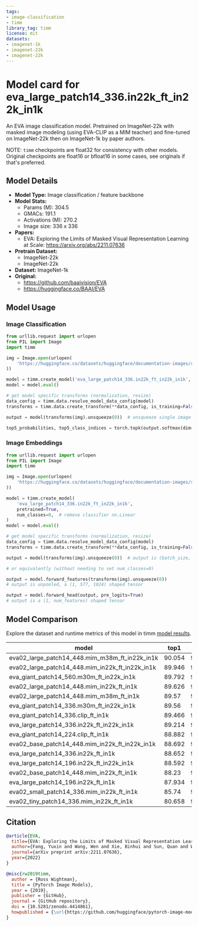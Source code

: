 ```yaml
---
tags:
- image-classification
- timm
library_tag: timm
license: mit
datasets:
- imagenet-1k
- imagenet-22k
- imagenet-22k
---
```

# Model card for eva_large_patch14_336.in22k_ft_in22k_in1k

An EVA image classification model. Pretrained on ImageNet-22k with masked image modeling (using EVA-CLIP as a MIM teacher) and fine-tuned on ImageNet-22k then on ImageNet-1k by paper authors.

NOTE: `timm` checkpoints are float32 for consistency with other models. Original checkpoints are float16 or bfloat16 in some cases, see originals if that's preferred.


## Model Details
- **Model Type:** Image classification / feature backbone
- **Model Stats:**
  - Params (M): 304.5
  - GMACs: 191.1
  - Activations (M): 270.2
  - Image size: 336 x 336
- **Papers:**
  - EVA: Exploring the Limits of Masked Visual Representation Learning at Scale: https://arxiv.org/abs/2211.07636
- **Pretrain Dataset:**
  - ImageNet-22k
  - ImageNet-22k
- **Dataset:** ImageNet-1k
- **Original:**
  - https://github.com/baaivision/EVA
  - https://huggingface.co/BAAI/EVA

## Model Usage
### Image Classification
```python
from urllib.request import urlopen
from PIL import Image
import timm

img = Image.open(urlopen(
    'https://huggingface.co/datasets/huggingface/documentation-images/resolve/main/beignets-task-guide.png'
))

model = timm.create_model('eva_large_patch14_336.in22k_ft_in22k_in1k', pretrained=True)
model = model.eval()

# get model specific transforms (normalization, resize)
data_config = timm.data.resolve_model_data_config(model)
transforms = timm.data.create_transform(**data_config, is_training=False)

output = model(transforms(img).unsqueeze(0))  # unsqueeze single image into batch of 1

top5_probabilities, top5_class_indices = torch.topk(output.softmax(dim=1) * 100, k=5)
```

### Image Embeddings
```python
from urllib.request import urlopen
from PIL import Image
import timm

img = Image.open(urlopen(
    'https://huggingface.co/datasets/huggingface/documentation-images/resolve/main/beignets-task-guide.png'
))

model = timm.create_model(
    'eva_large_patch14_336.in22k_ft_in22k_in1k',
    pretrained=True,
    num_classes=0,  # remove classifier nn.Linear
)
model = model.eval()

# get model specific transforms (normalization, resize)
data_config = timm.data.resolve_model_data_config(model)
transforms = timm.data.create_transform(**data_config, is_training=False)

output = model(transforms(img).unsqueeze(0))  # output is (batch_size, num_features) shaped tensor

# or equivalently (without needing to set num_classes=0)

output = model.forward_features(transforms(img).unsqueeze(0))
# output is unpooled, a (1, 577, 1024) shaped tensor

output = model.forward_head(output, pre_logits=True)
# output is a (1, num_features) shaped tensor
```

## Model Comparison
Explore the dataset and runtime metrics of this model in timm [model results](https://github.com/huggingface/pytorch-image-models/tree/main/results).

|model                                          |top1  |top5  |param_count|img_size|
|-----------------------------------------------|------|------|-----------|--------|
|eva02_large_patch14_448.mim_m38m_ft_in22k_in1k |90.054|99.042|305.08     |448     |
|eva02_large_patch14_448.mim_in22k_ft_in22k_in1k|89.946|99.01 |305.08     |448     |
|eva_giant_patch14_560.m30m_ft_in22k_in1k       |89.792|98.992|1014.45    |560     |
|eva02_large_patch14_448.mim_in22k_ft_in1k      |89.626|98.954|305.08     |448     |
|eva02_large_patch14_448.mim_m38m_ft_in1k       |89.57 |98.918|305.08     |448     |
|eva_giant_patch14_336.m30m_ft_in22k_in1k       |89.56 |98.956|1013.01    |336     |
|eva_giant_patch14_336.clip_ft_in1k             |89.466|98.82 |1013.01    |336     |
|eva_large_patch14_336.in22k_ft_in22k_in1k      |89.214|98.854|304.53     |336     |
|eva_giant_patch14_224.clip_ft_in1k             |88.882|98.678|1012.56    |224     |
|eva02_base_patch14_448.mim_in22k_ft_in22k_in1k |88.692|98.722|87.12      |448     |
|eva_large_patch14_336.in22k_ft_in1k            |88.652|98.722|304.53     |336     |
|eva_large_patch14_196.in22k_ft_in22k_in1k      |88.592|98.656|304.14     |196     |
|eva02_base_patch14_448.mim_in22k_ft_in1k       |88.23 |98.564|87.12      |448     |
|eva_large_patch14_196.in22k_ft_in1k            |87.934|98.504|304.14     |196     |
|eva02_small_patch14_336.mim_in22k_ft_in1k      |85.74 |97.614|22.13      |336     |
|eva02_tiny_patch14_336.mim_in22k_ft_in1k       |80.658|95.524|5.76       |336     |

## Citation
```bibtex
@article{EVA,
  title={EVA: Exploring the Limits of Masked Visual Representation Learning at Scale},
  author={Fang, Yuxin and Wang, Wen and Xie, Binhui and Sun, Quan and Wu, Ledell and Wang, Xinggang and Huang, Tiejun and Wang, Xinlong and Cao, Yue},
  journal={arXiv preprint arXiv:2211.07636},
  year={2022}
}
```
```bibtex
@misc{rw2019timm,
  author = {Ross Wightman},
  title = {PyTorch Image Models},
  year = {2019},
  publisher = {GitHub},
  journal = {GitHub repository},
  doi = {10.5281/zenodo.4414861},
  howpublished = {\url{https://github.com/huggingface/pytorch-image-models}}
}
```
